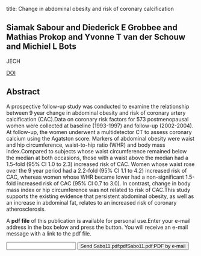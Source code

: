 title: Change in abdominal obesity and risk of coronary calcification

## Siamak Sabour and Diederick E Grobbee and Mathias Prokop and Yvonne T van der Schouw and Michiel L Bots
JECH

<a href="https://doi.org/10.1136/jech.2009.099002">DOI</a>

## Abstract
A prospective follow-up study was conducted to examine the relationship between 9&emsp14;year change in abdominal obesity and risk of coronary artery calcification (CAC).Data on coronary risk factors for 573 postmenopausal women were collected at baseline (1993-1997) and follow-up (2002-2004). At follow-up, the women underwent a multidetector CT to assess coronary calcium using the Agatston score. Markers of abdominal obesity were waist and hip circumference, waist-to-hip ratio (WHR) and body mass index.Compared to subjects whose waist circumference remained below the median at both occasions, those with a waist above the median had a 1.5-fold (95% CI 1.0 to 2.3) increased risk of CAC. Women whose waist rose over the 9&emsp14;year period had a 2.2-fold (95% CI 1.1 to 4.2) increased risk of CAC, whereas women whose WHR became lower had a non-significant 1.5-fold increased risk of CAC (95% CI 0.7 to 3.0). In contrast, change in body mass index or hip circumference was not related to risk of CAC.This study supports the existing evidence that persistent abdominal obesity, as well as an increase in abdominal fat, relates to an increased risk of coronary atherosclerosis.

A <b>pdf file</b> of this publication is available for personal use.Enter your e-mail address in the box below and press the button. You will receive an e-mail message with a link to the pdf file.
<form action="sender.php">  <input type="text" name="email">  <input type="submit" value="Send Sabo11.pdf:pdfSabo11.pdf:PDF by e-mail"></form>